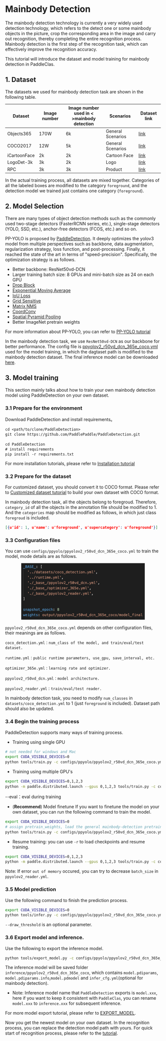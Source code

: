 # Mainbody Detection

The mainbody detection technology is currently a very widely used detection technology, which refers to the detect one or some mainbody objects in the picture, crop the corresponding area in the image and carry out recognition, thereby completing the entire recognition process. Mainbody detection is the first step of the recognition task, which can effectively improve the recognition accuracy.


This tutorial will introduce the dataset and model training for mainbody detection in PaddleClas.


## 1. Dataset

The datasets we used for mainbody detection task are shown in the following table.


| Dataset       | Image number   | Image number used in <<br>>mainbody detection   | Scenarios  | Dataset link |
| ------------  | ------------- | -------| ------- | -------- |
| Objects365 | 170W | 6k | General Scenarios | [link](https://www.objects365.org/overview.html) |
| COCO2017 | 12W | 5k  | General Scenarios | [link](https://cocodataset.org/) |
| iCartoonFace | 2k | 2k | Cartoon Face | [link](https://github.com/luxiangju-PersonAI/iCartoonFace) |
| LogoDet-3k | 3k | 2k | Logo | [link](https://github.com/Wangjing1551/LogoDet-3K-Dataset) |
| RPC | 3k | 3k  | Product | [link](https://rpc-dataset.github.io/) |


In the actual training process, all datasets are mixed together. Categories of all the labeled boxes are modified to the category `foreground`, and the detection model we trained just contains one category (`foreground`).

## 2. Model Selection


There are many types of object detection methods such as the commonly used two-stage detectors (FasterRCNN series, etc.), single-stage detectors (YOLO, SSD, etc.), anchor-free detectors (FCOS, etc.) and so on.

PP-YOLO is proposed by [PaddleDetection](https://github.com/PaddlePaddle/PaddleDetection). It deeply optimizes the yolov3 model from multiple perspectives such as backbone, data augmentation, regularization strategy, loss function, and post-processing. Finally, it reached the state of the art in terms of "speed-precision". Specifically, the optimization strategy is as follows.

- Better backbone: ResNet50vd-DCN
- Larger training batch size: 8 GPUs and mini-batch size as 24 on each GPU
- [Drop Block](https://arxiv.org/abs/1810.12890)
- [Exponential Moving Average](https://www.investopedia.com/terms/e/ema.asp)
- [IoU Loss](https://arxiv.org/pdf/1902.09630.pdf)
- [Grid Sensitive](https://arxiv.org/abs/2004.10934)
- [Matrix NMS](https://arxiv.org/pdf/2003.10152.pdf)
- [CoordConv](https://arxiv.org/abs/1807.03247)
- [Spatial Pyramid Pooling](https://arxiv.org/abs/1406.4729)
- Better ImageNet pretrain weights

For more information about PP-YOLO, you can refer to [PP-YOLO tutorial](https://github.com/PaddlePaddle/PaddleDetection/blob/release%2F2.1/configs/ppyolo/README.md)


In the mainbody detection task, we use `ResNet50vd-DCN` as our backbone for better performance. The config file is [ppyolov2_r50vd_dcn_365e_coco.yml](https://github.com/PaddlePaddle/PaddleDetection/blob/release/2.1/configs/ppyolo/ppyolov2_r50vd_dcn_365e_coco.yml) used for the model training, in which the dagtaset path is modified to the mainbody detection dataset.
The final inference model can be downloaded [here](https://paddle-imagenet-models-name.bj.bcebos.com/dygraph/rec/models/inference/ppyolov2_r50vd_dcn_mainbody_v1.0_infer.tar).


## 3. Model training

This section mainly talks about how to train your own mainbody detection model using PaddleDetection on your own dataset.

### 3.1 Prepare for the environment

Download PaddleDetection and install requirements。

```shell
cd <path/to/clone/PaddleDetection>
git clone https://github.com/PaddlePaddle/PaddleDetection.git

cd PaddleDetection
# install requirements
pip install -r requirements.txt
```

For more installation tutorials, please refer to [Installation tutorial](https://github.com/PaddlePaddle/PaddleDetection/blob/release/2.1/docs/tutorials/INSTALL.md)

### 3.2 Prepare for the dataset

For customized dataset, you should convert it to COCO format. Please refer to [Customized dataset tutorial](https://github.com/PaddlePaddle/PaddleDetection/blob/release/2.1/static/docs/tutorials/Custom_DataSet.md) to build your own dataset with COCO format.

In mainbody detection task, all the objects belong to foregroud. Therefore, `category_id` of all the objects in the annotation file should be modified to 1. And the `categories` map should be modified as follows, in which just class `foregroud` is included.

```json
[{u'id': 1, u'name': u'foreground', u'supercategory': u'foreground'}]
```

### 3.3 Configuration files

You can use `configs/ppyolo/ppyolov2_r50vd_dcn_365e_coco.yml` to train the model, mode details are as follows.

<div align='center'>
  <img src='../../images/det/PaddleDetection_config.png' width='400'/>
</div>

`ppyolov2_r50vd_dcn_365e_coco.yml` depends on other configuration files, their meanings are as follows.


```
coco_detection.yml：num_class of the model, and train/eval/test dataset.

runtime.yml：public runtime parameters, use_gpu, save_interval, etc.

optimizer_365e.yml：learning rate and optimizer.

ppyolov2_r50vd_dcn.yml：model architecture.

ppyolov2_reader.yml：train/eval/test reader.
```

In mainbody detection task, you need to modify `num_classes` in `datasets/coco_detection.yml` to 1 (just `foreground` is included). Dataset path should also be updated.


### 3.4 Begin the training process


PaddleDetection supports many ways of training process.

* Training using single GPU

```bash
# not needed for windows and Mac
export CUDA_VISIBLE_DEVICES=0
python tools/train.py -c configs/ppyolo/ppyolov2_r50vd_dcn_365e_coco.yml
```

* Training using multiple GPU's

```bash
export CUDA_VISIBLE_DEVICES=0,1,2,3
python -m paddle.distributed.launch --gpus 0,1,2,3 tools/train.py -c configs/ppyolo/ppyolov2_r50vd_dcn_365e_coco.yml --eval
```

--eval：eval during training

* (**Recommend**) Model finetune
If you want to finetune the model on your own dataset, you can run the following command to train the model.

```bash
export CUDA_VISIBLE_DEVICES=0
# assign pretrain_weights, load the general mainbody-detection pretrained model
python tools/train.py -c configs/ppyolo/ppyolov2_r50vd_dcn_365e_coco.yml -o pretrain_weights=https://paddle-imagenet-models-name.bj.bcebos.com/dygraph/rec/models/pretrain/ppyolov2_r50vd_dcn_mainbody_v1.0_pretrained.pdparams
```


* Resume training: you can use `-r` to load checkpoints and resume training.

```bash
export CUDA_VISIBLE_DEVICES=0,1,2,3
python -m paddle.distributed.launch --gpus 0,1,2,3 tools/train.py -c configs/ppyolo/ppyolov2_r50vd_dcn_365e_coco.yml --eval -r output/ppyolov2_r50vd_dcn_365e_coco/10000
```

Note:
If error `out of memory` occured, you can try to decrease `batch_size` in `ppyolov2_reader.yml`.


### 3.5 Model prediction

Use the following command to finish the prediction process.



```bash
export CUDA_VISIBLE_DEVICES=0
python tools/infer.py -c configs/ppyolo/ppyolov2_r50vd_dcn_365e_coco.yml --infer_img=your_image_path.jpg --output_dir=infer_output/ --draw_threshold=0.5 -o weights=output/ppyolov2_r50vd_dcn_365e_coco/model_final
```

`--draw_threshold` is an optional parameter.

### 3.6 Export model and inference.

Use the following to export the inference model.

```bash
python tools/export_model.py -c configs/ppyolo/ppyolov2_r50vd_dcn_365e_coco.yml --output_dir=./inference -o weights=output/ppyolov2_r50vd_dcn_365e_coco/model_final.pdparams
```

The inference model will be saved folder `inference/ppyolov2_r50vd_dcn_365e_coco`, which contains `model.pdiparams`, `model.pdiparams.info`,`model.pdmodel` and `infer_cfg.yml`(optional for mainbody detection).

* Note: Inference model name that `PaddleDetection` exports is `model.xxx`, here if you want to keep it consistent with `PaddleClas`, you can rename `model.xxx` to `inference.xxx` for subsequent inference.

For more model export tutorial, please refer to [EXPORT_MODEL](https://github.com/PaddlePaddle/PaddleDetection/blob/release/2.1/deploy/EXPORT_MODEL.md).

Now you get the newest model on your own dataset. In the recognition process, you can replace the detection model path with yours. For quick start of recognition process, please refer to the [tutorial](../tutorials/quick_start_recognition_en.md).
